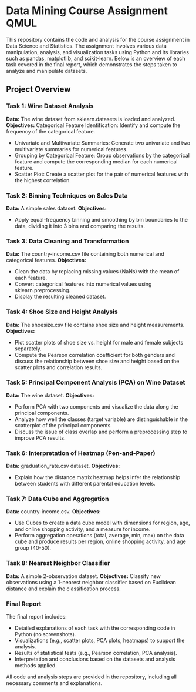 # Data Mining Course Assignment QMUL 
This repository contains the code and analysis for the course assignment in Data Science and Statistics. The assignment involves various data manipulation, analysis, and visualization tasks using Python and its libraries such as pandas, matplotlib, and scikit-learn. Below is an overview of each task covered in the final report, which demonstrates the steps taken to analyze and manipulate datasets.

## Project Overview
### Task 1: Wine Dataset Analysis

**Data:** The wine dataset from sklearn.datasets is loaded and analyzed.
**Objectives:** Categorical Feature Identification: Identify and compute the frequency of the categorical feature.
- Univariate and Multivariate Summaries: Generate two univariate and two multivariate summaries for numerical features.
- Grouping by Categorical Feature: Group observations by the categorical feature and compute the corresponding median for each numerical feature.
- Scatter Plot: Create a scatter plot for the pair of numerical features with the highest correlation.

### Task 2: Binning Techniques on Sales Data

**Data:** A simple sales dataset.
**Objectives:** 
- Apply equal-frequency binning and smoothing by bin boundaries to the data, dividing it into 3 bins and comparing the results.

### Task 3: Data Cleaning and Transformation

**Data:** The country-income.csv file containing both numerical and categorical features.
**Objectives:** 
- Clean the data by replacing missing values (NaNs) with the mean of each feature.
- Convert categorical features into numerical values using sklearn.preprocessing.
- Display the resulting cleaned dataset.

### Task 4: Shoe Size and Height Analysis

**Data:** The shoesize.csv file contains shoe size and height measurements.
**Objectives:** 
- Plot scatter plots of shoe size vs. height for male and female subjects separately.
- Compute the Pearson correlation coefficient for both genders and discuss the relationship between shoe size and height based on the scatter plots and correlation results.

### Task 5: Principal Component Analysis (PCA) on Wine Dataset

**Data:** The wine dataset.
**Objectives:** 
- Perform PCA with two components and visualize the data along the principal components.
- Analyze how well the classes (target variable) are distinguishable in the scatterplot of the principal components.
- Discuss the issue of class overlap and perform a preprocessing step to improve PCA results.

### Task 6: Interpretation of Heatmap (Pen-and-Paper)

**Data:** graduation_rate.csv dataset.
**Objectives:** 
- Explain how the distance matrix heatmap helps infer the relationship between students with different parental education levels.

### Task 7: Data Cube and Aggregation

**Data:** country-income.csv.
**Objectives:** 
- Use Cubes to create a data cube model with dimensions for region, age, and online shopping activity, and a measure for income.
- Perform aggregation operations (total, average, min, max) on the data cube and produce results per region, online shopping activity, and age group (40-50).

### Task 8: Nearest Neighbor Classifier
**Data:** A simple 2-observation dataset.
**Objectives:** 
Classify new observations using a 1-nearest neighbor classifier based on Euclidean distance and explain the classification process.

### Final Report
The final report includes:

- Detailed explanations of each task with the corresponding code in Python (no screenshots).
- Visualizations (e.g., scatter plots, PCA plots, heatmaps) to support the analysis.
- Results of statistical tests (e.g., Pearson correlation, PCA analysis).
- Interpretation and conclusions based on the datasets and analysis methods applied.

All code and analysis steps are provided in the repository, including all necessary comments and explanations.
